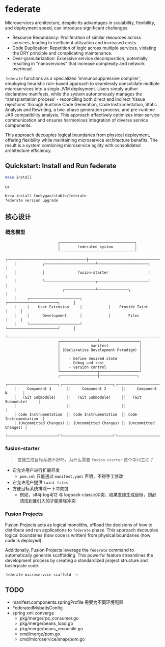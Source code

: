 # federate

Microservices architecture, despite its advantages in scalability, flexibility, and deployment speed, can introduce significant challenges:
- Resource Redundancy: Proliferation of similar resources across services, leading to inefficient utilization and increased costs.
- Code Duplication: Repetition of logic across multiple services, violating the DRY principle and complicating maintenance.
- Over-granularization: Excessive service decomposition, potentially resulting in "nanoservices" that increase complexity and network overhead.

`federate` functions as a specialized 'immunosuppressive compiler', employing heuristic rule-based approach to seamlessly consolidate multiple microservices into a single JVM deployment. Users simply author declarative manifests, while the system autonomously manages the 'transplantation process' - reconciling both direct and indirect 'tissue rejections' through Runtime Code Generation, Code Instrumentation, Static Analysis and Rewriting, a two-phase generation process, and pre-runtime JAR compatibility analysis. This approach effectively optimizes inter-service communication and ensures harmonious integration of diverse service components.

This approach decouples logical boundaries from physical deployment, offering flexibility while maintaining microservice architecture benefits. The result is a system combining microservice agility with consolidated architecture efficiency.

## Quickstart: Install and Run **federate**

```bash
make install
```

or

```bash
brew install funkygao/stable/federate
federate version upgrade
```

## 核心设计

### 概念模型

```
                        ┌──────────────────────────────────┐
                        │        federated system          │
                        └──────────────────────────────────┘
    ┌────────────────────────────────────┼────────────────────────────────────┐
    │            ┌───────────────────────┴───────────────────────┐            │
    │            │               fusion-starter                  │            │
    │            └───────────────────────┬───────────────────────┘            │
    │                     ┌──────────────┴──────────────┐                     │
    │     ┌───────────────────────┐            ┌───────────────────────┐      │
    │     │    User Extension     │            │    Provide Taint      │      │
    │     │      Development      │            │        Files          │      │
    │     └───────────────────────┘            └───────────────────────┘      │
    └─────────────────────────────────────────────────────────────────────────┘
                        ┌─────────────────┴──────────────────┐
                        │              manifest              │
                        │ (Declarative Development Paradigm) │
                        │                                    │
                        │    - Define desired state          │
                        │    - Debug and test                │
                        │    - Version control               │
                        └─────────────────┬──────────────────┘
                        ┌─────────────────┼─────────────────┐
    ┌───────────────────────┐┌───────────────────────┐┌───────────────────────┐
    │     Component 1       ││     Component 2       ││     Component N       │
    │   (Git Submodule)     ││   (Git Submodule)     ││   (Git Submodule)     │
    │                       ││                       ││                       │
    │ Code Instrumentation  ││ Code Instrumentation  ││ Code Instrumentation  │
    │ (Uncommitted Changes) ││ (Uncommitted Changes) ││ (Uncommitted Changes) │
    └───────────────────────┘└───────────────────────┘└───────────────────────┘
```

### fusion-starter

>直接生成目标系统不好吗，为什么需要 `fusion-starter` 这个中间工程？

- 它允许用户进行扩展开发
   - `pom.xml` 只能通过 `manifest.yaml` 声明，不得手工修改
- 它允许用户提供 `taint files`
- 方便目标系统排除一下冲突包
   - 例如，slf4j-log4j12 与 logback-classic冲突，如果直接生成目标，则必须找到谁引入的才能排除冲突

### Fusion Projects

Fusion Projects acts as logical monoliths, offload the decisions of how to distribute and run applications to `federate` phase.
This approach decouples logical boundaries (how code is written) from physical boundaries (how code is deployed).

Additionally, Fusion Projects leverage the `federate` command to automatically generate scaffolding. 
This powerful feature streamlines the development process by creating a standardized project structure and boilerplate code. 

```bash
federate microservice scaffold -h
```

## TODO

- manifest.components.springProfile 需要为不同环境配置
- FederatedMybatisConfig
- spring xml converge
   - pkg/merge/rpc_consumer.go
   - pkg/merge/beans_load.go
   - pkg/merge/beans_reconcile.go
   - cmd/merge/pom.go
   - cmd/microservice/snap/pom.go
